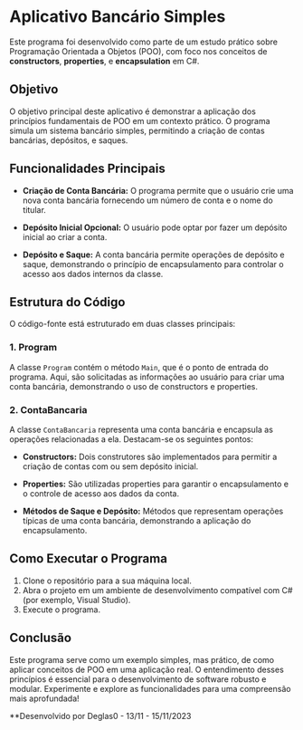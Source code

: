 # Aplicativo Bancário Simples

Este programa foi desenvolvido como parte de um estudo prático sobre Programação Orientada a Objetos (POO), com foco nos conceitos de **constructors**, **properties**, e **encapsulation** em C#.

## Objetivo

O objetivo principal deste aplicativo é demonstrar a aplicação dos princípios fundamentais de POO em um contexto prático. O programa simula um sistema bancário simples, permitindo a criação de contas bancárias, depósitos, e saques.

## Funcionalidades Principais

- **Criação de Conta Bancária:** O programa permite que o usuário crie uma nova conta bancária fornecendo um número de conta e o nome do titular.

- **Depósito Inicial Opcional:** O usuário pode optar por fazer um depósito inicial ao criar a conta.

- **Depósito e Saque:** A conta bancária permite operações de depósito e saque, demonstrando o princípio de encapsulamento para controlar o acesso aos dados internos da classe.

## Estrutura do Código

O código-fonte está estruturado em duas classes principais:

### 1. Program

A classe `Program` contém o método `Main`, que é o ponto de entrada do programa. Aqui, são solicitadas as informações ao usuário para criar uma conta bancária, demonstrando o uso de constructors e properties.

### 2. ContaBancaria

A classe `ContaBancaria` representa uma conta bancária e encapsula as operações relacionadas a ela. Destacam-se os seguintes pontos:

- **Constructors:** Dois construtores são implementados para permitir a criação de contas com ou sem depósito inicial.

- **Properties:** São utilizadas properties para garantir o encapsulamento e o controle de acesso aos dados da conta.

- **Métodos de Saque e Depósito:** Métodos que representam operações típicas de uma conta bancária, demonstrando a aplicação do encapsulamento.

## Como Executar o Programa

1. Clone o repositório para a sua máquina local.
2. Abra o projeto em um ambiente de desenvolvimento compatível com C# (por exemplo, Visual Studio).
3. Execute o programa.

## Conclusão

Este programa serve como um exemplo simples, mas prático, de como aplicar conceitos de POO em uma aplicação real. O entendimento desses princípios é essencial para o desenvolvimento de software robusto e modular. Experimente e explore as funcionalidades para uma compreensão mais aprofundada!

**Desenvolvido por Deglas0 - 13/11 - 15/11/2023
